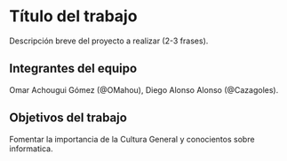 # Título del trabajo

Descripción breve del proyecto a realizar (2-3 frases).

## Integrantes del equipo

Omar Achougui Gómez (@OMahou), Diego Alonso Alonso (@Cazagoles).

## Objetivos del trabajo

Fomentar la importancia de la Cultura General y conocientos sobre informatica.
